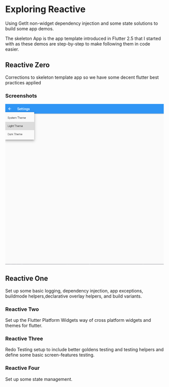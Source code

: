 # Exploring Reactive

Using GetIt non-widget dependency injection and some state solutions to build some app demos.

The skeleton App is the app template introduced in Flutter 2.5 that I started with as these demos are step-by-step to make following them in code easier.

## Reactive Zero

Corrections to skeleton template app so we have some decent flutter best practices applied

### Screenshots

![reactive zero](./media/reactive-zero.png)


## Reactive One

Set up some basic logging, dependency injection, app exceptions, buildmode helpers,declarative overlay helpers, and build variants.

### Reactive Two

Set up the Flutter Platform Widgets way of cross platform widgets and themes for flutter.


### Reactive Three

Redo Testing setup to include better goldens testing and testing helpers and define some basic screen-features testing.

### Reactive Four

Set up some state management.